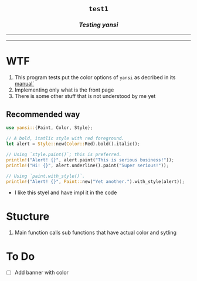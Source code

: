 <h2 align="center"><code> test1 </code></h2>
<h3 align="center"><i> Testing yansi  </i></h3>

----

----

# WTF 

1. This program tests put the color options of `yansi` as decribed in its [ manual`](https://docs.rs/yansi/latest/yansi/)
2. Implementing only what is the front page 
3. There is some other stuff that is not understood by me yet 

## Recommended way

```rs
use yansi::{Paint, Color, Style};

// A bold, itatlic style with red foreground.
let alert = Style::new(Color::Red).bold().italic();

// Using `style.paint()`; this is preferred.
println!("Alert! {}", alert.paint("This is serious business!"));
println!("Hi! {}", alert.underline().paint("Super serious!"));

// Using `paint.with_style()`.
println!("Alert! {}", Paint::new("Yet another.").with_style(alert));
```
- I like this styel and have impl it in the code 


# Stucture 

1. Main function calls sub functions that have actual color and sytling

# To Do 

- [ ] Add banner with color 